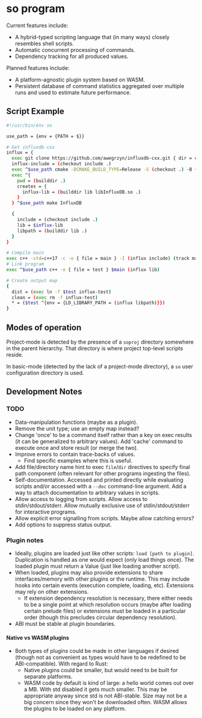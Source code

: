 # so program

Current features include:
* A hybrid-typed scripting language that (in many ways) closely resembles 
shell scripts.
* Automatic concurrent processing of commands.
* Dependency tracking for all produced values.

Planned features include:
* A platform-agnostic plugin system based on WASM.
* Persistent database of command statistics aggregated over multiple runs and
used to estimate future performance.

## Script Example

```sh
#!/usr/bin/env so

use_path = {env = {PATH = $}}

# Get influxdb-cxx
influx = {
  exec git clone https://github.com/awegrzyn/influxdb-cxx.git { dir = checkout }
  influx-include = (checkout include .)
  exec ^$use_path cmake -DCMAKE_BUILD_TYPE=Release -S (checkout .) -B { dir = builddir }
  exec ^{
    pwd = (builddir .)
    creates = {
      influx-lib = (builddir lib libInfluxDB.so .)
    }
  } ^$use_path make InfluxDB

  {
    include = (checkout include .)
    lib = $influx-lib
    libpath = (builddir lib .)
  }
}

# Compile main
exec c++ -std=c++17 -c -o { file = main } -I (influx include) (track main.cpp)
# Link program
exec ^$use_path c++ -o { file = test } $main (influx lib)

# Create output map
{
  dist = (exec ln -f $test influx-test)
  clean = (exec rm -f influx-test)
  * = ($test ^{env = {LD_LIBRARY_PATH = (influx libpath)}})
}
```

## Modes of operation
Project-mode is detected by the presence of a `soproj` directory somewhere in
the parent hierarchy. That directory is where project top-level
scripts reside.

In basic-mode (detected by the lack of a project-mode directory), a `so` user
configuration directory is used.

## Development Notes

### TODO
* Data-manipulation functions (maybe as a plugin).
* Remove the unit type; use an empty map instead?
* Change 'once' to be a command itself rather than a key on exec results (it can
  be generalized to arbitrary values). Add 'cache' command to execute once and
  store result (or merge the two).
* Improve errors to contain trace-backs of values.
  * Find specific examples where this is useful.
* Add file/directory name hint to exec `file`/`dir` directives to specify final
  path component (often relevant for other programs ingesting the files).
* Self-documentation. Accessed and printed directly while evaluating scripts
  and/or accessed with a `--doc` command-line argument. Add a way to attach
  documentation to arbitrary values in scripts.
* Allow access to logging from scripts. Allow access to stdin/stdout/stderr.
  Allow mutually exclusive use of stdin/stdout/stderr for interactive programs.
* Allow explicit error signalling from scripts. Maybe allow catching errors?
* Add options to suppress status output.

### Plugin notes
* Ideally, plugins are loaded just like other scripts: `load [path to plugin]`.
  Duplication is handled as one would expect (only load things once). The loaded
  plugin must return a Value (just like loading another script).
* When loaded, plugins may also provide extensions to share interfaces/memory
  with other plugins or the runtime. This may include hooks into certain events
  (execution complete, loading, etc). Extensions may rely on other extensions.
  * If extension dependency resolution is necessary, there either needs to be a
    single point at which resolution occurs (maybe after loading certain prelude
    files) or extensions must be loaded in a particular order (though this
    precludes circular dependency resolution).
* ABI must be stable at plugin boundaries.

#### Native vs WASM plugins
* Both types of plugins could be made in other languages if desired (though not
  as convenient as types would have to be redefined to be ABI-compatible).
  With regard to Rust:
  * Native plugins could be smaller, but would need to be built for separate
    platforms.
  * WASM code by default is kind of large: a hello world comes out over a MB.
    With std disabled it gets much smaller. This may be appropriate anyway since
    std is not ABI-stable. Size may not be a big concern since they won't be
    downloaded often. WASM allows the plugins to be loaded on any platform.
